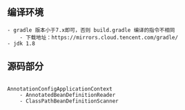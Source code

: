 ## 编译环境
```text
- gradle 版本小于7.x即可，否则 build.gradle 编译的指令不相同
    - 下载地址：https://mirrors.cloud.tencent.com/gradle/
- jdk 1.8
```

## 源码部分

```text

AnnotationConfigApplicationContext
    - AnnotatedBeanDefinitionReader 
    - ClassPathBeanDefinitionScanner

```



